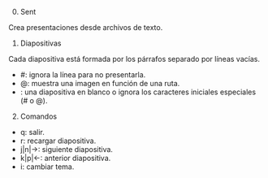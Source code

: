 0. Sent

Crea presentaciones desde archivos de texto.


1. Diapositivas

Cada diapositiva está formada por los párrafos separado por líneas vacías.
- #: ignora la línea para no presentarla.
- @: muestra una imagen en función de una ruta.
- \: una diapositiva en blanco o ignora los caracteres iniciales especiales (# o @).

2. Comandos
- q: salir.
- r: recargar diapositiva.
- j|n|→: siguiente diapositiva.
- k|p|←: anterior diapositiva.
- i: cambiar tema.
